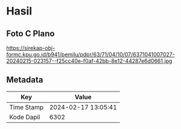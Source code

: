 # Hasil

## Foto C Plano

https://sirekap-obj-formc.kpu.go.id/b941/pemilu/pdpr/63/71/04/10/07/6371041007027-20240215-023157--f25cc40e-f0af-42bb-8e12-44287e6d0661.jpg


## Metadata

| Key        | Value               |
| ---------- | ------------------- |
| Time Stamp | 2024-02-17 13:05:41 |
| Kode Dapil | 6302                |



